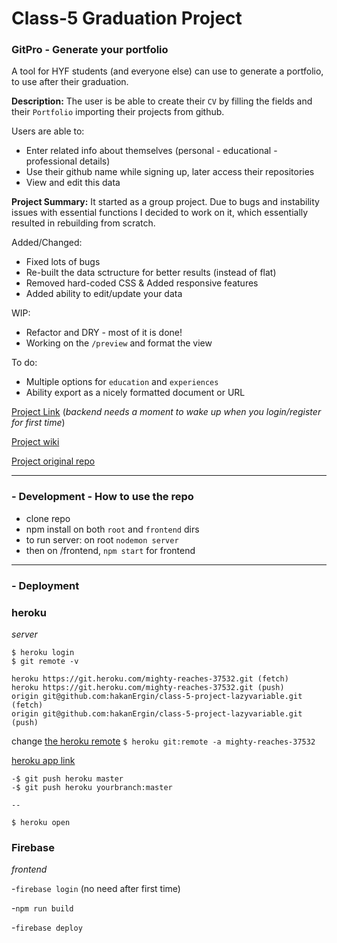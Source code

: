 # Class-5 Graduation Project

### GitPro - Generate your portfolio

A tool for HYF students (and everyone else) can use to generate a portfolio, to use after their graduation.

**Description:** The user is be able to create their `CV` by filling the fields and their `Portfolio` importing their projects from github.

Users are able to:

- Enter related info about themselves (personal - educational - professional details)
- Use their github name while signing up, later access their repositories
- View and edit this data

**Project Summary:** It started as a group project. Due to bugs and instability issues with essential functions I decided to work on it, which essentially resulted in rebuilding from scratch.

Added/Changed:

- Fixed lots of bugs
- Re-built the data sctructure for better results (instead of flat)
- Removed hard-coded CSS & Added responsive features
- Added ability to edit/update your data

WIP:

- Refactor and DRY - most of it is done!
- Working on the `/preview` and format the view

To do:

- Multiple options for `education` and `experiences`
- Ability export as a nicely formatted document or URL

[Project Link](https://portfolio-d9052.firebaseapp.com/)
(_backend needs a moment to wake up when you login/register for first time_)

[Project wiki](https://github.com/HackYourFutureBelgium/class-5-project/wiki/lazyvariable)

[Project original repo](https://github.com/HackYourFutureBelgium/class-5-project-lazyvariable)

---

### - Development - How to use the repo

- clone repo
- npm install on both `root` and `frontend` dirs
- to run server: on root `nodemon server`
- then on /frontend, `npm start` for frontend

---

### - Deployment

### heroku

_server_

```
$ heroku login
$ git remote -v
```

```
heroku https://git.heroku.com/mighty-reaches-37532.git (fetch)
heroku https://git.heroku.com/mighty-reaches-37532.git (push)
origin git@github.com:hakanErgin/class-5-project-lazyvariable.git (fetch)
origin git@github.com:hakanErgin/class-5-project-lazyvariable.git (push)
```

change [the heroku remote](https://stackoverflow.com/questions/6226846/how-to-change-a-git-remote-on-heroku)
`$ heroku git:remote -a mighty-reaches-37532`

[heroku app link](https://mighty-reaches-37532.herokuapp.com/)

```
-$ git push heroku master
-$ git push heroku yourbranch:master

--

$ heroku open
```

### Firebase

_frontend_

-`firebase login` (no need after first time)

-`npm run build`

-`firebase deploy`
